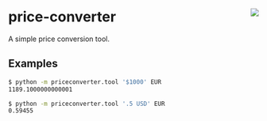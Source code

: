 # price-converter [<img src="https://img.shields.io/gitlab/pipeline/alen/price-converter/main?gitlab_url=https%3A%2F%2Fgitlab.home.alen.sh%2F&label=Gitlab%20CI&style=flat-square" align="right">](https://gitlab.home.alen.sh/alen/price-converter)

A simple price conversion tool.

## Examples

```bash
$ python -m priceconverter.tool '$1000' EUR
1189.1000000000001

$ python -m priceconverter.tool '.5 USD' EUR
0.59455
```
